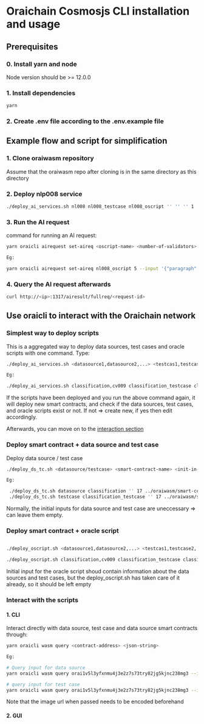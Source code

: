 # Oraichain Cosmosjs CLI installation and usage

## Prerequisites

### 0. Install yarn and node

Node version should be >= 12.0.0

### 1. Install dependencies

```bash
yarn
```

### 2. Create .env file according to the .env.example file

## Example flow and script for simplification

### 1. Clone oraiwasm repository

Assume that the oraiwasm repo after cloning is in the same directory as this directory

### 2. Deploy nlp008 service

```bash
./deploy_ai_services.sh nl008 nl008_testcase nl008_oscript '' '' '' 1 ../oraiwasm/smart-contracts/package/nlp
```

### 3. Run the AI request

command for running an AI request:

```bash
yarn oraicli airequest set-aireq <oscript-name> <number-of-validators> --input <input-in-string> --expected-output <expected-output-string>

Eg:

yarn oraicli airequest set-aireq nl008_oscript 5 --input '{"paragraph":"my name is duc"}' --expected-output "english"
```

### 4. Query the AI request afterwards

```bash
curl http://<ip>:1317/airesult/fullreq/<request-id>
```

## Use oraicli to interact with the Oraichain network

### Simplest way to deploy scripts

This is a aggregated way to deploy data sources, test cases and oracle scripts with one command. Type:

```bash
./deploy_ai_services.sh <datasource1,datasource2,...> <testcas1,testcase2,...> <oracle-script> <ds-init-in-json-string> <tc-init-in-json-string> <os-init-in-json-string> <identifier number> ../oraiwasm/smart-contracts/package/cv

Eg:

./deploy_ai_services.sh classification,cv009 classification_testcase classification_oscript '' '' '' 7 ../oraiwasm/smart-contracts/package/cv
```

If the scripts have been deployed and you run the above command again, it will deploy new smart contracts, and check if the data sources, test cases, and oracle scripts exist or not. If not => create new, if yes then edit accordingly.

Afterwards, you can move on to the [interaction section](#interact-with-the-scripts)

### Deploy smart contract + data source and test case

Deploy data source / test case

```bash
./deploy_ds_tc.sh <datasource/testcase> <smart-contract-name> <init-in-json-string> <identifier-number> <path-to-smart-contract-dir>

Eg:

 ./deploy_ds_tc.sh datasource classification '' 17 ../oraiwasm/smart-contracts/package/cv
 ./deploy_ds_tc.sh testcase classification_testcase '' 17 ../oraiwasm/smart-contracts/package/cv
```

Normally, the initial inputs for data source and test case are uneccessary => can leave them empty.

### Deploy smart contract + oracle script

```bash

./deploy_oscript.sh <datasource1,datasource2,...> <testcas1,testcase2,...> <smart-contract-name> <init-in-json-string> <identifier-number> <path-to-smart-contract-dir>

./deploy_oscript.sh classification,cv009 classification_testcase classification_oscript '' 17 ../oraiwasm/smart-contracts/package/cv
```

Initial input for the oracle script shoud contain information about the data sources and test cases, but the deploy_oscript.sh has taken care of it already, so it should be left empty

### Interact with the scripts

#### 1. CLI

Interact directly with data source, test case and data source smart contracts through:

```bash
yarn oraicli wasm query <contract-address> <json-string>

Eg:

# Query input for data source
yarn oraicli wasm query orai1v5l3yfxnmu4j3e2z7s73try82jg5kjnc238mg3 --input '{"get":{"input":"{\"paragraph\":\"my name is duc\"}"}}'

# query input for test case
yarn oraicli wasm query orai1v5l3yfxnmu4j3e2z7s73try82jg5kjnc238mg3 --input '{"test":{"input":"{\"image\":\"https://encrypted-tbn0.gstatic.com/images%3Fq%3Dtbn%3AANd9GcSfx__RoRYzLDgXDiJxYGxLihJC4zoqV3V0xg%26usqp%3DCAU\",\"model\":\"inception_v3\",\"name\":\"test_image\"}","output":"a","contract":"orai1aysde07zjurpp99jgl4xa7vskr8xnlcfkedkd9"}}'
```

Note that the image url when passed needs to be encoded beforehand

#### 2. GUI